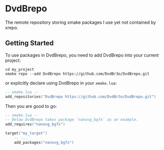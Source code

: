 # DvdBrepo
The remote repository storing xmake packages I use yet not contained by xrepo.



## Getting Started

To use packages in DvdBrepo, you need to add DvdBrepo into your current project:

```shell
cd my_project
xmake repo --add DvdBrepo https://github.com/DvdBr3o/DvdBrepo.git
```

or explicitly declare using DvdBrepo in your `xmake.lua`:

```lua
-- xmake.lua --
add_repositories("DvdBrepo https://github.com/DvdBr3o/DvdBrepo.git")
```

Then you are good to go:

```lua
-- xmake.lua --
-- Below DvdBrepo takes package `nanovg_bgfx` as an example.
add_requires("nanovg_bgfx")

target("my_target")
	-- ...
	add_packages("nanovg_bgfx")
```


